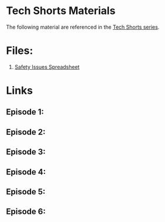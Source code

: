 # Tech Shorts Materials

The following material are referenced in the [Tech Shorts series](https://www.youtube.com/watch?v=tpB4DwifH2s&list=PL3rNcyAiDYK1d7B8-4LSdSbY0B-h3gWeb).

# Files:

1. [Safety Issues Spreadsheet](blob/master/files/Safety%20Issues.xlsx)

# Links

## Episode 1:

## Episode 2:

## Episode 3:

## Episode 4:

## Episode 5:

## Episode 6: